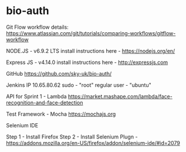 # bio-auth


Git Flow workflow details:
https://www.atlassian.com/git/tutorials/comparing-workflows/gitflow-workflow

NODE.JS - v6.9.2 LTS
install instructions here - https://nodejs.org/en/


Express JS - v4.14.0
install instructions here - http://expressjs.com

GitHub
https://github.com/sky-uk/bio-auth/


Jenkins IP
10.65.80.62
sudo - "root"
regular user - "ubuntu"



API for Sprint 1 - Lambda
https://market.mashape.com/lambda/face-recognition-and-face-detection

Test Framework - Mocha
https://mochajs.org

Selenium IDE

Step 1 - Install Firefox
Step 2 - Install Selenium Plugn - https://addons.mozilla.org/en-US/firefox/addon/selenium-ide/#id=2079
